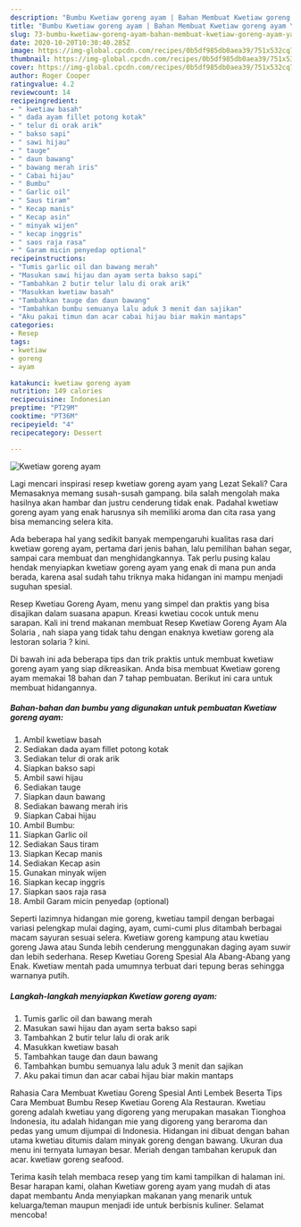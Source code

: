 ```yaml
---
description: "Bumbu Kwetiaw goreng ayam | Bahan Membuat Kwetiaw goreng ayam Yang Sedap"
title: "Bumbu Kwetiaw goreng ayam | Bahan Membuat Kwetiaw goreng ayam Yang Sedap"
slug: 73-bumbu-kwetiaw-goreng-ayam-bahan-membuat-kwetiaw-goreng-ayam-yang-sedap
date: 2020-10-20T10:30:40.285Z
image: https://img-global.cpcdn.com/recipes/0b5df985db0aea39/751x532cq70/kwetiaw-goreng-ayam-foto-resep-utama.jpg
thumbnail: https://img-global.cpcdn.com/recipes/0b5df985db0aea39/751x532cq70/kwetiaw-goreng-ayam-foto-resep-utama.jpg
cover: https://img-global.cpcdn.com/recipes/0b5df985db0aea39/751x532cq70/kwetiaw-goreng-ayam-foto-resep-utama.jpg
author: Roger Cooper
ratingvalue: 4.2
reviewcount: 14
recipeingredient:
- " kwetiaw basah"
- " dada ayam fillet potong kotak"
- " telur di orak arik"
- " bakso sapi"
- " sawi hijau"
- " tauge"
- " daun bawang"
- " bawang merah iris"
- " Cabai hijau"
- " Bumbu"
- " Garlic oil"
- " Saus tiram"
- " Kecap manis"
- " Kecap asin"
- " minyak wijen"
- " kecap inggris"
- " saos raja rasa"
- " Garam micin penyedap optional"
recipeinstructions:
- "Tumis garlic oil dan bawang merah"
- "Masukan sawi hijau dan ayam serta bakso sapi"
- "Tambahkan 2 butir telur lalu di orak arik"
- "Masukkan kwetiaw basah"
- "Tambahkan tauge dan daun bawang"
- "Tambahkan bumbu semuanya lalu aduk 3 menit dan sajikan"
- "Aku pakai timun dan acar cabai hijau biar makin mantaps"
categories:
- Resep
tags:
- kwetiaw
- goreng
- ayam

katakunci: kwetiaw goreng ayam 
nutrition: 149 calories
recipecuisine: Indonesian
preptime: "PT29M"
cooktime: "PT36M"
recipeyield: "4"
recipecategory: Dessert

---
```



![Kwetiaw goreng ayam](https://img-global.cpcdn.com/recipes/0b5df985db0aea39/751x532cq70/kwetiaw-goreng-ayam-foto-resep-utama.jpg)

Lagi mencari inspirasi resep kwetiaw goreng ayam yang Lezat Sekali? Cara Memasaknya memang susah-susah gampang. bila salah mengolah maka hasilnya akan hambar dan justru cenderung tidak enak. Padahal kwetiaw goreng ayam yang enak harusnya sih memiliki aroma dan cita rasa yang bisa memancing selera kita.

Ada beberapa hal yang sedikit banyak mempengaruhi kualitas rasa dari kwetiaw goreng ayam, pertama dari jenis bahan, lalu pemilihan bahan segar, sampai cara membuat dan menghidangkannya. Tak perlu pusing kalau hendak menyiapkan kwetiaw goreng ayam yang enak di mana pun anda berada, karena asal sudah tahu triknya maka hidangan ini mampu menjadi suguhan spesial.

Resep Kwetiau Goreng Ayam, menu yang simpel dan praktis yang bisa disajikan dalam suasana apapun. Kreasi kwetiau cocok untuk menu sarapan. Kali ini trend makanan membuat Resep Kwetiaw Goreng Ayam Ala Solaria , nah siapa yang tidak tahu dengan enaknya kwetiaw goreng ala lestoran solaria ? kini.


Di bawah ini ada beberapa tips dan trik praktis untuk membuat kwetiaw goreng ayam yang siap dikreasikan. Anda bisa membuat Kwetiaw goreng ayam memakai 18 bahan dan 7 tahap pembuatan. Berikut ini cara untuk membuat hidangannya.

<!--inarticleads1-->

##### Bahan-bahan dan bumbu yang digunakan untuk pembuatan Kwetiaw goreng ayam:

1. Ambil  kwetiaw basah
1. Sediakan  dada ayam fillet potong kotak
1. Sediakan  telur di orak arik
1. Siapkan  bakso sapi
1. Ambil  sawi hijau
1. Sediakan  tauge
1. Siapkan  daun bawang
1. Sediakan  bawang merah iris
1. Siapkan  Cabai hijau
1. Ambil  Bumbu:
1. Siapkan  Garlic oil
1. Sediakan  Saus tiram
1. Siapkan  Kecap manis
1. Sediakan  Kecap asin
1. Gunakan  minyak wijen
1. Siapkan  kecap inggris
1. Siapkan  saos raja rasa
1. Ambil  Garam micin penyedap (optional)


Seperti lazimnya hidangan mie goreng, kwetiau tampil dengan berbagai variasi pelengkap mulai daging, ayam, cumi-cumi plus ditambah berbagai macam sayuran sesuai selera. Kwetiaw goreng kampung atau kwetiau goreng Jawa atau Sunda lebih cenderung menggunakan daging ayam suwir dan lebih sederhana. Resep Kwetiau Goreng Spesial Ala Abang-Abang yang Enak. Kwetiaw mentah pada umumnya terbuat dari tepung beras sehingga warnanya putih. 

<!--inarticleads2-->

##### Langkah-langkah menyiapkan Kwetiaw goreng ayam:

1. Tumis garlic oil dan bawang merah
1. Masukan sawi hijau dan ayam serta bakso sapi
1. Tambahkan 2 butir telur lalu di orak arik
1. Masukkan kwetiaw basah
1. Tambahkan tauge dan daun bawang
1. Tambahkan bumbu semuanya lalu aduk 3 menit dan sajikan
1. Aku pakai timun dan acar cabai hijau biar makin mantaps


Rahasia Cara Membuat Kwetiau Goreng Spesial Anti Lembek Beserta Tips Cara Membuat Bumbu Resep Kwetiau Goreng Ala Restauran. Kwetiau goreng adalah kwetiau yang digoreng yang merupakan masakan Tionghoa Indonesia, itu adalah hidangan mie yang digoreng yang beraroma dan pedas yang umum dijumpai di Indonesia. Hidangan ini dibuat dengan bahan utama kwetiau ditumis dalam minyak goreng dengan bawang. Ukuran dua menu ini ternyata lumayan besar. Meriah dengan tambahan kerupuk dan acar. kwetiaw goreng seafood. 

Terima kasih telah membaca resep yang tim kami tampilkan di halaman ini. Besar harapan kami, olahan Kwetiaw goreng ayam yang mudah di atas dapat membantu Anda menyiapkan makanan yang menarik untuk keluarga/teman maupun menjadi ide untuk berbisnis kuliner. Selamat mencoba!
